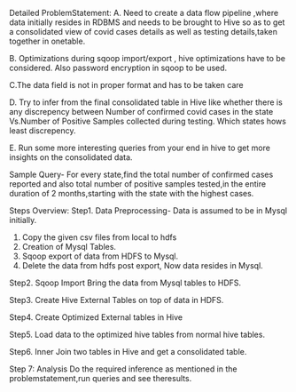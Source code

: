 Detailed ProblemStatement:
A. Need to create a data flow pipeline ,where data initially resides in 
   RDBMS and needs to be brought to Hive so as to get a consolidated 
   view of covid cases details as well as testing details,taken together
   in onetable.
   
B. Optimizations during sqoop import/export , hive optimizations have to 
   be considered. Also password encryption in sqoop to be used.
   
C.The data field is not in proper format and has to be taken care 

D. Try to infer from the final consolidated table in Hive like whether 
   there is any discrepency between Number of confirmed covid cases in 
   the state Vs.Number of Positive Samples collected during testing.
   Which states hows least discrepency.
   
E. Run some more interesting queries from your end in hive to get more 
   insights on the consolidated data.
   
   
 Sample Query-
 For every state,find the total number of confirmed cases reported and also 
 total number of positive samples tested,in the entire duration of 2 months,starting with
 the state with the highest cases.
 
 
 
Steps Overview:
Step1. Data Preprocessing-
Data is assumed to be in Mysql initially. 
1. Copy the given csv files from local to hdfs
2. Creation of Mysql Tables.
3. Sqoop export of data from HDFS to Mysql.
4. Delete the data from hdfs post export, Now data resides in Mysql.

Step2. Sqoop Import
Bring the data from Mysql tables to HDFS. 

Step3. Create Hive External Tables on top of data in HDFS.

Step4. Create Optimized External tables in Hive

Step5. Load data to the optimized hive tables from normal hive tables.

Step6. Inner Join two tables in Hive and get a consolidated table.

Step 7: Analysis 
Do the required inference as mentioned in the problemstatement,run queries and see theresults.
